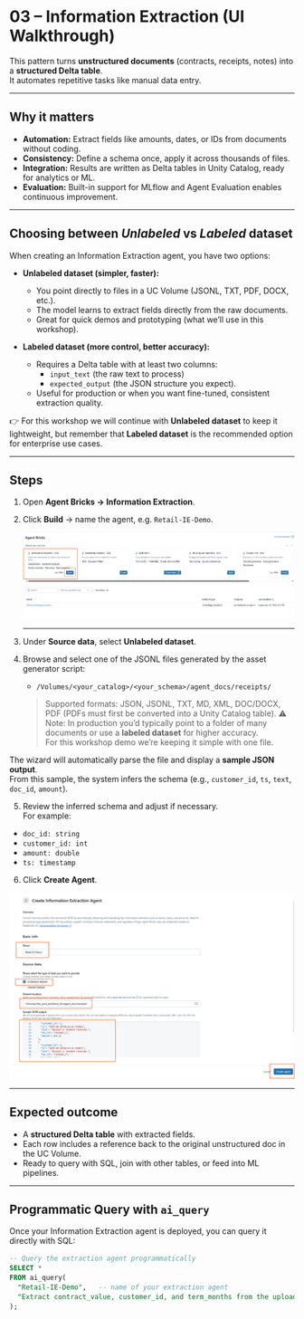 # 03 – Information Extraction (UI Walkthrough)

This pattern turns **unstructured documents** (contracts, receipts, notes) into a **structured Delta table**.  
It automates repetitive tasks like manual data entry.

---

## Why it matters

- **Automation:** Extract fields like amounts, dates, or IDs from documents without coding.  
- **Consistency:** Define a schema once, apply it across thousands of files.  
- **Integration:** Results are written as Delta tables in Unity Catalog, ready for analytics or ML.  
- **Evaluation:** Built-in support for MLflow and Agent Evaluation enables continuous improvement.

---

## Choosing between *Unlabeled* vs *Labeled* dataset

When creating an Information Extraction agent, you have two options:

- **Unlabeled dataset (simpler, faster):**
  - You point directly to files in a UC Volume (JSONL, TXT, PDF, DOCX, etc.).
  - The model learns to extract fields directly from the raw documents.
  - Great for quick demos and prototyping (what we’ll use in this workshop).

- **Labeled dataset (more control, better accuracy):**
  - Requires a Delta table with at least two columns:
    - `input_text` (the raw text to process)
    - `expected_output` (the JSON structure you expect).
  - Useful for production or when you want fine-tuned, consistent extraction quality.

👉 For this workshop we will continue with **Unlabeled dataset** to keep it lightweight, but remember that **Labeled dataset** is the recommended option for enterprise use cases.

---

## Steps

1. Open **Agent Bricks → Information Extraction**.  
2. Click **Build** → name the agent, e.g. `Retail-IE-Demo`.

   ![extract](./assets/extraction1.png)

   ---

4. Under **Source data**, select **Unlabeled dataset**.  

5. Browse and select one of the JSONL files generated by the asset generator script:
     
     - `/Volumes/<your_catalog>/<your_schema>/agent_docs/receipts/`  
    
   > Supported formats: JSON, JSONL, TXT, MD, XML, DOC/DOCX, PDF (PDFs must first be converted into a Unity Catalog table).
   > ⚠️ Note: In production you’d typically point to a folder of many documents or use a **labeled dataset** for higher accuracy.  
   > For this workshop demo we’re keeping it simple with one file.

The wizard will automatically parse the file and display a **sample JSON output**.  
From this sample, the system infers the schema (e.g., `customer_id`, `ts`, `text`, `doc_id`, `amount`).  

5. Review the inferred schema and adjust if necessary.  
For example:  
- `doc_id: string`  
- `customer_id: int`  
- `amount: double`  
- `ts: timestamp`    

6. Click **Create Agent**.

![extract](./assets/extraction2.png)

---

## Expected outcome

- A **structured Delta table** with extracted fields.  
- Each row includes a reference back to the original unstructured doc in the UC Volume.  
- Ready to query with SQL, join with other tables, or feed into ML pipelines.  

---

## Programmatic Query with `ai_query`

Once your Information Extraction agent is deployed, you can query it directly with SQL:  

```sql
-- Query the extraction agent programmatically
SELECT *
FROM ai_query(
  "Retail-IE-Demo",   -- name of your extraction agent
  "Extract contract_value, customer_id, and term_months from the uploaded contracts"
);


